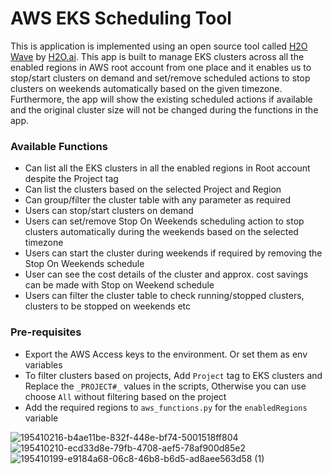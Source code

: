 AWS EKS Scheduling Tool
=======

This is application is implemented using an open source tool called [H2O Wave](https://wave.h2o.ai/) by [H2O.ai](https://h2o.ai/). 
This app is built to manage EKS clusters across all the enabled regions in AWS root account from one place and it 
enables us to stop/start clusters on demand and set/remove scheduled actions to stop clusters on weekends 
automatically based on the given timezone. Furthermore, the app will show the existing scheduled actions if available 
and the original cluster size will not be changed during the functions in the app.

### Available Functions
- Can list all the EKS clusters in all the enabled regions in Root account despite the Project tag
- Can list the clusters based on the selected Project and Region
- Can group/filter the cluster table with any parameter as required
- Users can stop/start clusters on demand
- Users can set/remove Stop On Weekends scheduling action to stop clusters automatically during the weekends based on the selected timezone
- Users can start the cluster during weekends if required by removing the Stop On Weekends schedule
- User can see the cost details of the cluster and approx. cost savings can be made with Stop on Weekend schedule
- Users can filter the cluster table to check running/stopped clusters, clusters to be stopped on weekends etc

### Pre-requisites
- Export the AWS Access keys to the environment. Or set them as env variables
- To filter clusters based on projects, Add `Project` tag to EKS clusters and Replace the `_PROJECT#_` values in the scripts,
Otherwise you can use choose `All` without filtering based on the project
- Add the required regions to `aws_functions.py` for the `enabledRegions` variable

![195410216-b4ae11be-832f-448e-bf74-5001518ff804](https://user-images.githubusercontent.com/39459414/218305776-8089b677-5206-4e26-acd3-756bbb68059c.png)
![195410210-ecd33d8e-79fb-4708-aef5-78af900d85e2](https://user-images.githubusercontent.com/39459414/218305780-5cadb56d-6192-4e29-8b4c-90a621bebad2.png)
![195410199-e9184a68-06c8-46b8-b6d5-ad8aee563d58 (1)](https://user-images.githubusercontent.com/39459414/218305785-55245f02-d75a-479e-8d39-38e390b6a82b.png)

